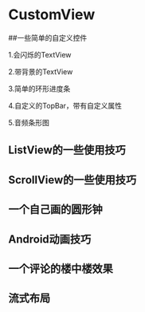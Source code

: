 # CustomView

##一些简单的自定义控件

1.会闪烁的TextView


2.带背景的TextView


3.简单的环形进度条


4.自定义的TopBar，带有自定义属性


5.音频条形图

## ListView的一些使用技巧

## ScrollView的一些使用技巧

## 一个自己画的圆形钟

## Android动画技巧

## 一个评论的楼中楼效果

## 流式布局
